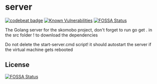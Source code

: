 # server

[![codebeat badge](https://codebeat.co/badges/5b72fef9-c9e5-44e4-8107-e6c6046cf1c2)](https://codebeat.co/projects/github-com-skomobo-server-master)
[![Known Vulnerabilities](https://snyk.io/test/github/skomobo/server/badge.svg)](https://snyk.io/test/github/skomobo/server)
[![FOSSA Status](https://app.fossa.io/api/projects/git%2Bgithub.com%2FSKOMOBO%2Fserver.svg?type=shield)](https://app.fossa.io/projects/git%2Bgithub.com%2FSKOMOBO%2Fserver?ref=badge_shield)

The Golang server for the skomobo project, don't forget to run go get . in the src folder ! to download the dependencies

Do not delete the start-server.cmd script! it should autostart the server if the virtual machine gets rebooted

## License
[![FOSSA Status](https://app.fossa.io/api/projects/git%2Bgithub.com%2FSKOMOBO%2Fserver.svg?type=large)](https://app.fossa.io/projects/git%2Bgithub.com%2FSKOMOBO%2Fserver?ref=badge_large)